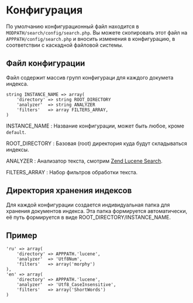 # Конфигурация
По умолчанию конфигурационный файл находится в `MODPATH/search/config/search.php`.
Вы можете скопировать этот файл на `APPPATH/config/search.php` и вносить изменения в конфигурацию, в соответствии с каскадной файловой системы.

## Файл конфигурации
Файл содержит массив групп конфигураци для каждого докумета индекса.


    string INSTANCE_NAME => array(
        'directory' => string ROOT_DIRECTORY
        'analyzer'  => string ANALYZER
        'filters'   => array FILTERS_ARRAY,
    )

INSTANCE_NAME
: Название конфигурации, может быть любое, кроме `default`.

ROOT_DIRECTORY
: Базовая (root) директория куда будут складываться индексы.

ANALYZER
: Анализатор текста, смотрим [Zend Lucene Search](http://framework.zend.com/manual/1.12/ru/zend.search.lucene.extending.html#zend.search.lucene.extending.analysis).

FILTERS_ARRAY
: Набор фильтров обработки текста.

## Директория хранения индексов
Для каждой конфигурации создается индивидуальная папка для хранения документов индекса.
Эта папка формируется автоматически, её путь формируется в виде ROOT_DIRECTORY/INSTANCE_NAME.

## Пример
    'ru' => array(
        'directory' => APPPATH.'lucene',
        'analyzer'  => 'Utf8Num',
        'filters'   => array('morphy')
    ),
    'en' => array(
        'directory' => APPPATH.'lucene',
        'analyzer'  => 'Utf8_CaseInsensitive',
        'filters'   => array('ShortWords')
    )

